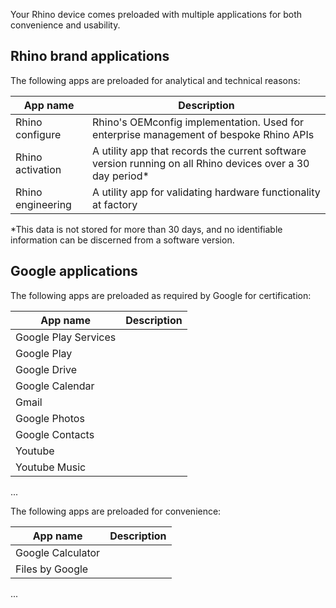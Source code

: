 Your Rhino device comes preloaded with multiple applications for both convenience and usability.

## Rhino brand applications
The following apps are preloaded for analytical and technical reasons:

| App name | Description |
|--|--|
| Rhino configure | Rhino's OEMconfig implementation. Used for enterprise management of bespoke Rhino APIs |
| Rhino activation | A utility app that records the current software version running on all Rhino devices over a 30 day period* |
| Rhino engineering | A utility app for validating hardware functionality at factory |

*This data is not stored for more than 30 days, and no identifiable information can be discerned from a software version.

## Google applications
The following apps are preloaded as required by Google for certification:

| App name | Description |
|--|--|
| Google Play Services | |
| Google Play | |
| Google Drive | |
| Google Calendar | |
| Gmail | |
| Google Photos | |
| Google Contacts | |
| Youtube | |
| Youtube Music | |
...

The following apps are preloaded for convenience:

| App name | Description |
|--|--|
| Google Calculator | |
| Files by Google | |
...
